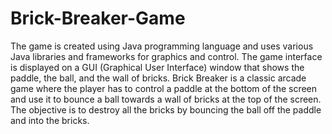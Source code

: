 # Brick-Breaker-Game
The game is created using Java programming language and uses various Java libraries and frameworks for graphics and control. The game interface is displayed on a GUI (Graphical User Interface) window that shows the paddle, the ball, and the wall of bricks.
Brick Breaker is a classic arcade game where the player has to control a paddle at the bottom of the screen and use it to bounce a ball towards a wall of bricks at the top of the screen. The objective is to destroy all the bricks by bouncing the ball off the paddle and into the bricks.
